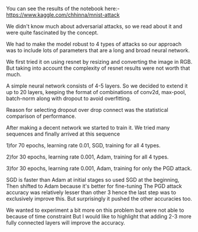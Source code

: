 You can see the results of the notebook here:- https://www.kaggle.com/chhinna/mnist-attack

We didn't know much about adversarial attacks, so we read about it
and were quite fascinated by the concept.

We had to make the model robust to 4 types of attacks so our
approach was to include lots of parameters that are a long and broad
neural network.

We first tried it on using resnet by resizing and converting
the image in RGB. But taking into account the complexity of resnet results
were not worth that much.

A simple neural network consists of 4-5 layers. So we decided to
extend it up to 20 layers, keeping the format of combinations of conv2d,
max-pool, batch-norm along with dropout to avoid overfitting.

Reason for selecting dropout over drop connect was the statistical comparison of
performance.

After making a decent network we started to train it. We tried many
sequences and finally arrived at this sequence

1)for 70 epochs, learning rate 0.01, SGD, training for all 4 types.

2)for 30 epochs, learning rate 0.001, Adam, training for all 4 types.

3)for 30 epochs, learning rate 0.001, Adam, training for only the PGD
attack.


SGD is faster than Adam at initial stages so used SGD at the
beginning, Then shifted to Adam because it's better for fine-tuning
The PGD attack accuracy was relatively lesser than other 3 hence the last
step was to exclusively improve this. But surprisingly it pushed the other
accuracies too.

We wanted to experiment a bit more on this problem but were not
able to because of time constraint But I would like to highlight that adding
2-3 more fully connected layers will improve the accuracy.
